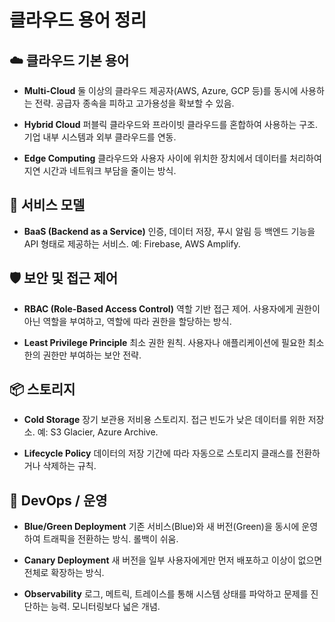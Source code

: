 # 클라우드 용어 정리

## ☁️ 클라우드 기본 용어

* **Multi-Cloud**
  둘 이상의 클라우드 제공자(AWS, Azure, GCP 등)를 동시에 사용하는 전략. 공급자 종속을 피하고 고가용성을 확보할 수 있음.

* **Hybrid Cloud**
  퍼블릭 클라우드와 프라이빗 클라우드를 혼합하여 사용하는 구조. 기업 내부 시스템과 외부 클라우드를 연동.

* **Edge Computing**
  클라우드와 사용자 사이에 위치한 장치에서 데이터를 처리하여 지연 시간과 네트워크 부담을 줄이는 방식.

## 🔧 서비스 모델

* **BaaS (Backend as a Service)**
  인증, 데이터 저장, 푸시 알림 등 백엔드 기능을 API 형태로 제공하는 서비스. 예: Firebase, AWS Amplify.

## 🛡️ 보안 및 접근 제어

* **RBAC (Role-Based Access Control)**
  역할 기반 접근 제어. 사용자에게 권한이 아닌 역할을 부여하고, 역할에 따라 권한을 할당하는 방식.

* **Least Privilege Principle**
  최소 권한 원칙. 사용자나 애플리케이션에 필요한 최소한의 권한만 부여하는 보안 전략.

## 📦 스토리지

* **Cold Storage**
  장기 보관용 저비용 스토리지. 접근 빈도가 낮은 데이터를 위한 저장소. 예: S3 Glacier, Azure Archive.

* **Lifecycle Policy**
  데이터의 저장 기간에 따라 자동으로 스토리지 클래스를 전환하거나 삭제하는 규칙.

## 🔁 DevOps / 운영

* **Blue/Green Deployment**
  기존 서비스(Blue)와 새 버전(Green)을 동시에 운영하여 트래픽을 전환하는 방식. 롤백이 쉬움.

* **Canary Deployment**
  새 버전을 일부 사용자에게만 먼저 배포하고 이상이 없으면 전체로 확장하는 방식.

* **Observability**
  로그, 메트릭, 트레이스를 통해 시스템 상태를 파악하고 문제를 진단하는 능력. 모니터링보다 넓은 개념.
